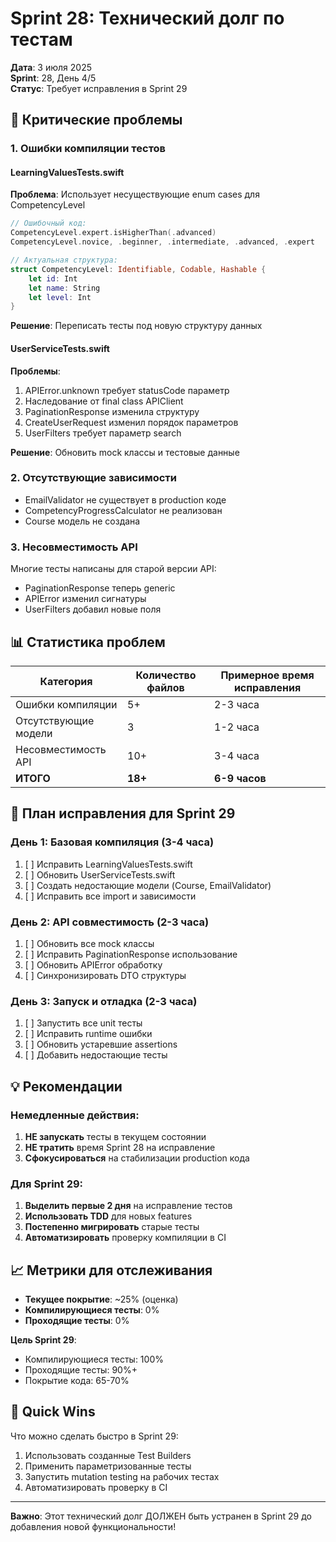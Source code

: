 # Sprint 28: Технический долг по тестам

**Дата**: 3 июля 2025  
**Sprint**: 28, День 4/5  
**Статус**: Требует исправления в Sprint 29

## 🚨 Критические проблемы

### 1. Ошибки компиляции тестов

#### LearningValuesTests.swift
**Проблема**: Использует несуществующие enum cases для CompetencyLevel
```swift
// Ошибочный код:
CompetencyLevel.expert.isHigherThan(.advanced)
CompetencyLevel.novice, .beginner, .intermediate, .advanced, .expert

// Актуальная структура:
struct CompetencyLevel: Identifiable, Codable, Hashable {
    let id: Int
    let name: String
    let level: Int
}
```
**Решение**: Переписать тесты под новую структуру данных

#### UserServiceTests.swift
**Проблемы**:
1. APIError.unknown требует statusCode параметр
2. Наследование от final class APIClient
3. PaginationResponse изменила структуру
4. CreateUserRequest изменил порядок параметров
5. UserFilters требует параметр search

**Решение**: Обновить mock классы и тестовые данные

### 2. Отсутствующие зависимости

- EmailValidator не существует в production коде
- CompetencyProgressCalculator не реализован
- Course модель не создана

### 3. Несовместимость API

Многие тесты написаны для старой версии API:
- PaginationResponse теперь generic
- APIError изменил сигнатуры
- UserFilters добавил новые поля

## 📊 Статистика проблем

| Категория | Количество файлов | Примерное время исправления |
|-----------|-------------------|----------------------------|
| Ошибки компиляции | 5+ | 2-3 часа |
| Отсутствующие модели | 3 | 1-2 часа |
| Несовместимость API | 10+ | 3-4 часа |
| **ИТОГО** | **18+** | **6-9 часов** |

## 🔧 План исправления для Sprint 29

### День 1: Базовая компиляция (3-4 часа)
1. [ ] Исправить LearningValuesTests.swift
2. [ ] Обновить UserServiceTests.swift
3. [ ] Создать недостающие модели (Course, EmailValidator)
4. [ ] Исправить все import и зависимости

### День 2: API совместимость (2-3 часа)
1. [ ] Обновить все mock классы
2. [ ] Исправить PaginationResponse использование
3. [ ] Обновить APIError обработку
4. [ ] Синхронизировать DTO структуры

### День 3: Запуск и отладка (2-3 часа)
1. [ ] Запустить все unit тесты
2. [ ] Исправить runtime ошибки
3. [ ] Обновить устаревшие assertions
4. [ ] Добавить недостающие тесты

## 💡 Рекомендации

### Немедленные действия:
1. **НЕ запускать** тесты в текущем состоянии
2. **НЕ тратить** время Sprint 28 на исправление
3. **Сфокусироваться** на стабилизации production кода

### Для Sprint 29:
1. **Выделить первые 2 дня** на исправление тестов
2. **Использовать TDD** для новых features
3. **Постепенно мигрировать** старые тесты
4. **Автоматизировать** проверку компиляции в CI

## 📈 Метрики для отслеживания

- **Текущее покрытие**: ~25% (оценка)
- **Компилирующиеся тесты**: 0%
- **Проходящие тесты**: 0%

**Цель Sprint 29**:
- Компилирующиеся тесты: 100%
- Проходящие тесты: 90%+
- Покрытие кода: 65-70%

## 🚀 Quick Wins

Что можно сделать быстро в Sprint 29:
1. Использовать созданные Test Builders
2. Применить параметризованные тесты
3. Запустить mutation testing на рабочих тестах
4. Автоматизировать проверку в CI

---

**Важно**: Этот технический долг ДОЛЖЕН быть устранен в Sprint 29 до добавления новой функциональности! 